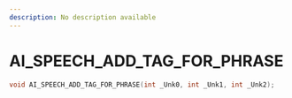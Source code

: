 ```yaml
---
description: No description available 
---
```


# AI_SPEECH_ADD_TAG_FOR_PHRASE

```cpp
void AI_SPEECH_ADD_TAG_FOR_PHRASE(int _Unk0, int _Unk1, int _Unk2);
```